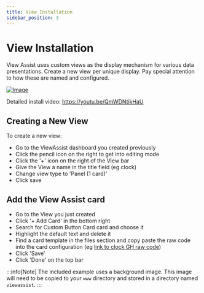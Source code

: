 ```yaml
---
title: View Installation
sidebar_position: 3
---
```


# View Installation

View Assist uses custom views as the display mechanism for various data presentations.  Create a new view per unique display.  Pay special attention to how these are named and configured.

[![Image](https://img.youtube.com/vi/QmWDNtikHaU/mqdefault.jpg)](https://www.youtube.com/watch?v=QmWDNtikHaU)

Detailed install video:
https://youtu.be/QmWDNtikHaU

## Creating a New View

To create a new view: 
* Go to the ViewAssist dashboard you created previously
* Click the pencil icon on the right to get into editing mode
* Click the '+' icon on the right of the View bar
* Give the View a name in the title field (eg clock)
* Change view type to 'Panel (1 card)'
* Click save

## Add the View Assist card
* Go to the View you just created
* Click '+ Add Card' in the bottom right
* Search for Custom Button Card card and choose it
* Highlight the default text and delete it
* Find a card template in the files section and copy paste the raw code into the card configuration (eg [link to clock GH raw code](https://raw.githubusercontent.com/dinki/View-Assist/main/View%20Assist%20dashboard%20and%20views/views/clock/clock.yaml))
* Click 'Save'
* Click 'Done' on the top bar

:::info[Note]
The included example uses a background image.  This image will need to be copied to your `www` directory and stored in a directory named `viewassist`.
:::